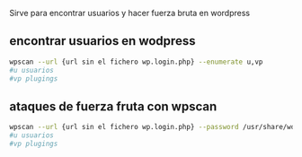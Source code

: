 Sirve para encontrar usuarios y hacer fuerza bruta en wordpress


## encontrar usuarios en wodpress

```sh fold:"wpscan encontrar usuarios"
wpscan --url {url sin el fichero wp.login.php} --enumerate u,vp
#u usuarios
#vp plugings
```


## ataques de fuerza fruta con wpscan

```sh fold:"wpscan encontrar usuarios"
wpscan --url {url sin el fichero wp.login.php} --password /usr/share/wordlists/rockyou.txt --usernames {usuarioEncontradoAnteriormente}
#u usuarios
#vp plugings
```
